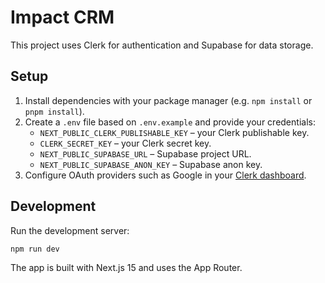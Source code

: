 # Impact CRM

This project uses Clerk for authentication and Supabase for data storage.

## Setup

1. Install dependencies with your package manager (e.g. `npm install` or `pnpm install`).
2. Create a `.env` file based on `.env.example` and provide your credentials:
   - `NEXT_PUBLIC_CLERK_PUBLISHABLE_KEY` – your Clerk publishable key.
   - `CLERK_SECRET_KEY` – your Clerk secret key.
   - `NEXT_PUBLIC_SUPABASE_URL` – Supabase project URL.
   - `NEXT_PUBLIC_SUPABASE_ANON_KEY` – Supabase anon key.
3. Configure OAuth providers such as Google in your [Clerk dashboard](https://clerk.com/).

## Development

Run the development server:

```bash
npm run dev
```

The app is built with Next.js 15 and uses the App Router.
